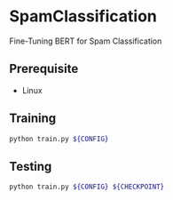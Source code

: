 # SpamClassification

Fine-Tuning BERT for Spam Classification

## Prerequisite

- Linux

## Training

```bash
python train.py ${CONFIG}
```

## Testing

```bash
python train.py ${CONFIG} ${CHECKPOINT}
```
